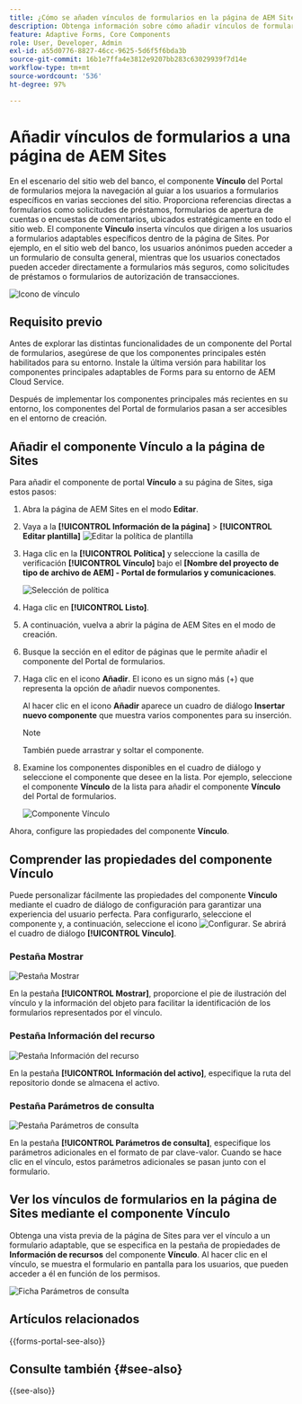 ```yaml
---
title: ¿Cómo se añaden vínculos de formularios en la página de AEM Sites mediante el componente de vínculo del Portal de formularios?
description: Obtenga información sobre cómo añadir vínculos de formularios a la página de AEM Sites.
feature: Adaptive Forms, Core Components
role: User, Developer, Admin
exl-id: a55d0776-8827-46cc-9625-5d6f5f6bda3b
source-git-commit: 16b1e7ffa4e3812e9207bb283c63029939f7d14e
workflow-type: tm+mt
source-wordcount: '536'
ht-degree: 97%

---
```


# Añadir vínculos de formularios a una página de AEM Sites

En el escenario del sitio web del banco, el componente **Vínculo** del Portal de formularios mejora la navegación al guiar a los usuarios a formularios específicos en varias secciones del sitio. Proporciona referencias directas a formularios como solicitudes de préstamos, formularios de apertura de cuentas o encuestas de comentarios, ubicados estratégicamente en todo el sitio web. El componente **Vínculo** inserta vínculos que dirigen a los usuarios a formularios adaptables específicos dentro de la página de Sites. Por ejemplo, en el sitio web del banco, los usuarios anónimos pueden acceder a un formulario de consulta general, mientras que los usuarios conectados pueden acceder directamente a formularios más seguros, como solicitudes de préstamos o formularios de autorización de transacciones.

![Icono de vínculo](/help/forms/assets/link-forms.png)

## Requisito previo

Antes de explorar las distintas funcionalidades de un componente del Portal de formularios, asegúrese de que los componentes principales estén habilitados para su entorno. Instale la última versión para habilitar los componentes principales adaptables de Forms para su entorno de AEM Cloud Service.

Después de implementar los componentes principales más recientes en su entorno, los componentes del Portal de formularios pasan a ser accesibles en el entorno de creación.

## Añadir el componente Vínculo a la página de Sites

Para añadir el componente de portal **Vínculo** a su página de Sites, siga estos pasos:

1. Abra la página de AEM Sites en el modo **Editar**.
1. Vaya a la **[!UICONTROL Información de la página]** > **[!UICONTROL Editar plantilla]**
   ![Editar la política de plantilla](/help/forms/assets/save-form-as-draft-edit-template.png)

1. Haga clic en la **[!UICONTROL Política]** y seleccione la casilla de verificación **[!UICONTROL Vínculo]** bajo el **[Nombre del proyecto de tipo de archivo de AEM] - Portal de formularios y comunicaciones**.

   ![Selección de política](/help/forms/assets/add-link.png)

1. Haga clic en **[!UICONTROL Listo]**.
1. A continuación, vuelva a abrir la página de AEM Sites en el modo de creación.
1. Busque la sección en el editor de páginas que le permite añadir el componente del Portal de formularios.

1. Haga clic en el icono **Añadir**. El icono es un signo más (+) que representa la opción de añadir nuevos componentes.

   Al hacer clic en el icono **Añadir** aparece un cuadro de diálogo **Insertar nuevo componente** que muestra varios componentes para su inserción.

   >[!NOTE]
   >
   > También puede arrastrar y soltar el componente.

1. Examine los componentes disponibles en el cuadro de diálogo y seleccione el componente que desee en la lista. Por ejemplo, seleccione el componente **Vínculo** de la lista para añadir el componente **Vínculo** del Portal de formularios.

   ![Componente Vínculo](/help/forms/assets/add-link-in-sites.png)

Ahora, configure las propiedades del componente **Vínculo**.

## Comprender las propiedades del componente Vínculo

Puede personalizar fácilmente las propiedades del componente **Vínculo** mediante el cuadro de diálogo de configuración para garantizar una experiencia del usuario perfecta. Para configurarlo, seleccione el componente y, a continuación, seleccione el icono ![Configurar](assets/configure_icon.png). Se abrirá el cuadro de diálogo **[!UICONTROL Vínculo]**.

### Pestaña Mostrar

![Pestaña Mostrar](/help/forms/assets/link-asset-tab.png)

En la pestaña **[!UICONTROL Mostrar]**, proporcione el pie de ilustración del vínculo y la información del objeto para facilitar la identificación de los formularios representados por el vínculo.

### Pestaña Información del recurso

![Pestaña Información del recurso](/help/forms/assets/link-asset-info.png)

En la pestaña **[!UICONTROL Información del activo]**, especifique la ruta del repositorio donde se almacena el activo.

### Pestaña Parámetros de consulta

![Pestaña Parámetros de consulta](/help/forms/assets/link-query-tab.png)

En la pestaña **[!UICONTROL Parámetros de consulta]**, especifique los parámetros adicionales en el formato de par clave-valor. Cuando se hace clic en el vínculo, estos parámetros adicionales se pasan junto con el formulario.

## Ver los vínculos de formularios en la página de Sites mediante el componente Vínculo

Obtenga una vista previa de la página de Sites para ver el vínculo a un formulario adaptable, que se especifica en la pestaña de propiedades de **Información de recursos** del componente **Vínculo**. Al hacer clic en el vínculo, se muestra el formulario en pantalla para los usuarios, que pueden acceder a él en función de los permisos.

![Ficha Parámetros de consulta](/help/forms/assets/link-forms.png)

## Artículos relacionados

{{forms-portal-see-also}}

## Consulte también {#see-also}

{{see-also}}
